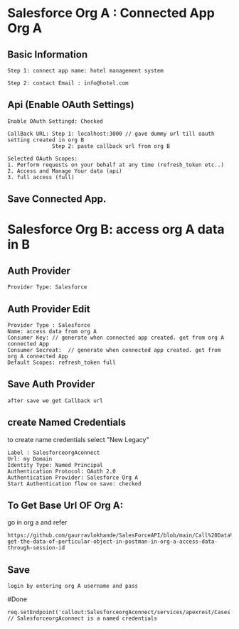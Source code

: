 # Salesforce Org A : Connected App Org A

## Basic Information 
```
Step 1: connect app name: hotel management system

Step 2: contact Email : info@hotel.com

```

## Api (Enable OAuth Settings)
```
Enable OAuth Settingd: Checked

CallBack URL: Step 1: localhost:3000 // gave dummy url till oauth setting created in org B
              Step 2: paste callback url from org B

Selected OAuth Scopes:
1. Perform requests on your behalf at any time (refresh_token etc..)
2. Access and Manage Your data (api)
3. full access (full)

```

## Save Connected App.



# Salesforce Org B: access org A data in B

## Auth Provider
```
Provider Type: Salesforce
```

## Auth Provider Edit
```
Provider Type : Salesforce
Name: access data from org A
Consumer Key: // generate when connected app created. get from org A connected App
Consumer Secreat:  // generate when connected app created. get from org A connected App
Default Scopes: refresh_token full
```

## Save Auth Provider

```
after save we get Callback url
```

## create Named Credentials
<p>to create name credentials select "New Legacy"</p>

```
Label : SalesforceorgAconnect
Url: my Domain
Identity Type: Named Principal
Authentication Protocol: OAuth 2.0
Authentication Provider: Salesforce Org A
Start Authentication flow on save: checked
```

## To Get Base Url OF Org A:
go in org a and refer
```
https://github.com/gaurravlokhande/SalesForceAPI/blob/main/Call%20Data%20Of%20Anothe%20Org%20Object%20Through%20Object%20API.md#to-get-the-data-of-perticular-object-in-postman-in-org-a-access-data-through-session-id
```
##  Save
```
login by entering org A username and pass
```
#Done

```
req.setEndpoint('callout:SalesforceorgAconnect/services/apexrest/Cases'); // SalesforceorgAconnect is a named credentials
```

